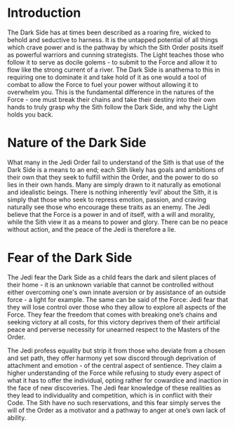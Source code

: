 # Introduction

The Dark Side has at times been described as a roaring fire, wicked to behold and seductive to harness.
It is the untapped potential of all things which crave power and is the pathway by which the Sith Order posits itself as powerful warriors and cunning strategists.
The Light teaches those who follow it to serve as docile golems - to submit to the Force and allow it to flow like the strong current of a river.
The Dark Side is anathema to this in requiring one to dominate it and take hold of it as one would a tool of combat to allow the Force to fuel your power without allowing it to overwhelm you.
This is the fundamental difference in the natures of the Force - one must break their chains and take their destiny into their own hands to truly grasp why the Sith follow the Dark Side, and why the Light holds you back.

# Nature of the Dark Side

What many in the Jedi Order fail to understand of the Sith is that use of the Dark Side is a means to an end; each Sith likely has goals and ambitions of their own that they seek to fulfill within the Order, and the power to do so lies in their own hands.
Many are simply drawn to it naturally as emotional and idealistic beings.
There is nothing inherently ‘evil’ about the Sith, it is simply that those who seek to repress emotion, passion, and craving naturally see those who encourage these traits as an enemy.
The Jedi believe that the Force is a power in and of itself, with a will and morality, while the Sith view it as a means to power and glory.
There can be no peace without action, and the peace of the Jedi is therefore a lie.

# Fear of the Dark Side

The Jedi fear the Dark Side as a child fears the dark and silent places of their home -  it is an unknown variable that cannot be controlled without either overcoming one's own innate aversion or by assistance of an outside force - a light for example.
The same can be said of the Force: Jedi fear that they will lose control over those who they allow to explore all aspects of the Force.
They fear the freedom that comes with breaking one’s chains and seeking victory at all costs, for this victory deprives them of their artificial peace and perverse necessity for unearned respect to the Masters of the Order.

The Jedi profess equality but strip it from those who deviate from a chosen and set path, they offer harmony yet sow discord through deprivation of attachment and emotion - of the central aspect of sentience.
They claim a higher understanding of the Force while refusing to study every aspect of what it has to offer the individual, opting rather for cowardice and inaction in the face of new discoveries.
The Jedi fear knowledge of these realities as they lead to individuality and competition, which is in conflict with their Code.
The Sith have no such reservations, and this fear simply serves the will of the Order as a motivator and a pathway to anger at one’s own lack of ability.
